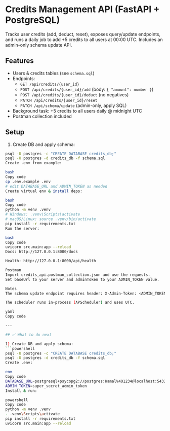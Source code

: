 # Credits Management API (FastAPI + PostgreSQL)

Tracks user credits (add, deduct, reset), exposes query/update endpoints, and runs a daily job to add +5 credits to all users at 00:00 UTC. Includes an admin-only schema update API.

## Features
- Users & credits tables (see `schema.sql`)
- Endpoints:
  - `GET /api/credits/{user_id}`
  - `POST /api/credits/{user_id}/add` (body: `{ "amount": number }`)
  - `POST /api/credits/{user_id}/deduct` (no negatives)
  - `PATCH /api/credits/{user_id}/reset`
  - `PATCH /api/schema/update` (admin-only, apply SQL)
- Background task: +5 credits to all users daily @ midnight UTC
- Postman collection included

## Setup

1) Create DB and apply schema:
```bash
psql -U postgres -c "CREATE DATABASE credits_db;"
psql -U postgres -d credits_db -f schema.sql
Create .env from example:

bash
Copy code
cp .env.example .env
# edit DATABASE_URL and ADMIN_TOKEN as needed
Create virtual env & install deps:

bash
Copy code
python -m venv .venv
# Windows: .venv\Scripts\activate
# macOS/Linux: source .venv/bin/activate
pip install -r requirements.txt
Run the server:

bash
Copy code
uvicorn src.main:app --reload
Docs: http://127.0.0.1:8000/docs

Health: http://127.0.0.1:8000/api/health

Postman
Import credits_api.postman_collection.json and use the requests.
Set baseUrl to your server and adminToken to your ADMIN_TOKEN value.

Notes
The schema update endpoint requires header: X-Admin-Token: <ADMIN_TOKEN>.

The scheduler runs in-process (APScheduler) and uses UTC.

yaml
Copy code

---

## ✅ What to do next

1) Create DB and apply schema:
```powershell
psql -U postgres -c "CREATE DATABASE credits_db;"
psql -U postgres -d credits_db -f schema.sql
Create .env:

env
Copy code
DATABASE_URL=postgresql+psycopg2://postgres:Kamal%401234@localhost:5432/credits_db
ADMIN_TOKEN=super_secret_admin_token
Install & run:

powershell
Copy code
python -m venv .venv
. .venv\Scripts\activate
pip install -r requirements.txt
uvicorn src.main:app --reload
